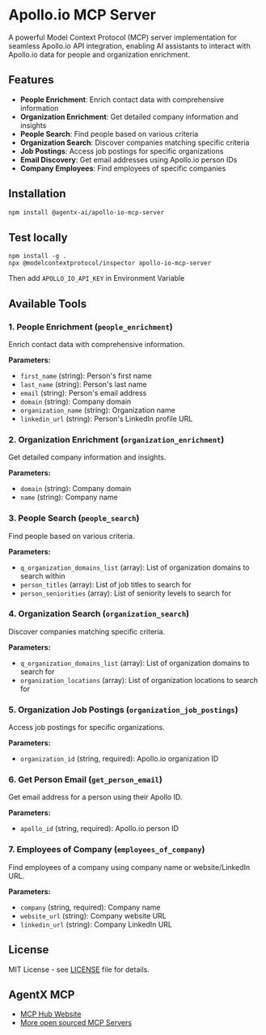 # Apollo.io MCP Server

A powerful Model Context Protocol (MCP) server implementation for seamless Apollo.io API integration, enabling AI assistants to interact with Apollo.io data for people and organization enrichment.

## Features

- **People Enrichment**: Enrich contact data with comprehensive information
- **Organization Enrichment**: Get detailed company information and insights
- **People Search**: Find people based on various criteria
- **Organization Search**: Discover companies matching specific criteria
- **Job Postings**: Access job postings for specific organizations
- **Email Discovery**: Get email addresses using Apollo.io person IDs
- **Company Employees**: Find employees of specific companies

## Installation

```bash
npm install @agentx-ai/apollo-io-mcp-server
```

## Test locally

```
npm install -g .
npx @modelcontextprotocol/inspector apollo-io-mcp-server
```

Then add `APOLLO_IO_API_KEY` in Environment Variable

## Available Tools

### 1. People Enrichment (`people_enrichment`)

Enrich contact data with comprehensive information.

**Parameters:**

- `first_name` (string): Person's first name
- `last_name` (string): Person's last name
- `email` (string): Person's email address
- `domain` (string): Company domain
- `organization_name` (string): Organization name
- `linkedin_url` (string): Person's LinkedIn profile URL

### 2. Organization Enrichment (`organization_enrichment`)

Get detailed company information and insights.

**Parameters:**

- `domain` (string): Company domain
- `name` (string): Company name

### 3. People Search (`people_search`)

Find people based on various criteria.

**Parameters:**

- `q_organization_domains_list` (array): List of organization domains to search within
- `person_titles` (array): List of job titles to search for
- `person_seniorities` (array): List of seniority levels to search for

### 4. Organization Search (`organization_search`)

Discover companies matching specific criteria.

**Parameters:**

- `q_organization_domains_list` (array): List of organization domains to search for
- `organization_locations` (array): List of organization locations to search for

### 5. Organization Job Postings (`organization_job_postings`)

Access job postings for specific organizations.

**Parameters:**

- `organization_id` (string, required): Apollo.io organization ID

### 6. Get Person Email (`get_person_email`)

Get email address for a person using their Apollo ID.

**Parameters:**

- `apollo_id` (string, required): Apollo.io person ID

### 7. Employees of Company (`employees_of_company`)

Find employees of a company using company name or website/LinkedIn URL.

**Parameters:**

- `company` (string, required): Company name
- `website_url` (string): Company website URL
- `linkedin_url` (string): Company LinkedIn URL

## License

MIT License - see [LICENSE](LICENSE) file for details.

## AgentX MCP

- [MCP Hub Website](https://www.agentx.so/mcp)
- [More open sourced MCP Servers](https://github.com/AgentX-ai/AgentX-mcp-servers)
